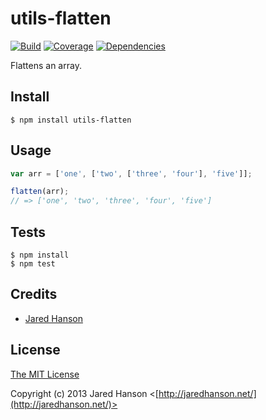 # utils-flatten

[![Build](https://travis-ci.org/jaredhanson/utils-flatten.png)](http://travis-ci.org/jaredhanson/utils-flatten)
[![Coverage](https://coveralls.io/repos/jaredhanson/utils-flatten/badge.png)](https://coveralls.io/r/jaredhanson/utils-flatten)
[![Dependencies](https://david-dm.org/jaredhanson/utils-flatten.png)](http://david-dm.org/jaredhanson/utils-flatten)


Flattens an array.

## Install

    $ npm install utils-flatten

## Usage

```javascript
var arr = ['one', ['two', ['three', 'four'], 'five']];

flatten(arr);
// => ['one', 'two', 'three', 'four', 'five']
```

## Tests

    $ npm install
    $ npm test

## Credits

  - [Jared Hanson](http://github.com/jaredhanson)

## License

[The MIT License](http://opensource.org/licenses/MIT)

Copyright (c) 2013 Jared Hanson <[http://jaredhanson.net/](http://jaredhanson.net/)>
